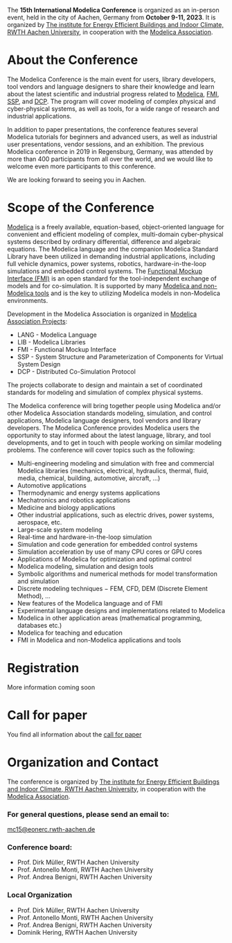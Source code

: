 The **15th International Modelica Conference** is organized as an in-person event, held in the city of Aachen, Germany from **October 9-11, 2023**. It is organized by [The institute for Energy Efficient Buildings and Indoor Climate, RWTH Aachen University](https://www.ebc.eonerc.rwth-aachen.de/cms/~dmzz/E-ON-ERC-EBC/?lidx=1), in cooperation with the [Modelica Association](https://modelica.org/association).

# About the Conference

The Modelica Conference is the main event for users, library developers, tool vendors and language designers to share their knowledge and learn about the latest scientific and industrial progress related to [Modelica](https://modelica.org/), [FMI](https://fmi-standard.org/), [SSP](https://ssp-standard.org/), and [DCP](https://dcp-standard.org/).
The program will cover modeling of complex physical and cyber-physical systems, as well as tools, for a wide range of research and industrial applications.

In addition to paper presentations, the conference features several Modelica tutorials for beginners and advanced users, as well as industrial user presentations, vendor sessions, and an exhibition.
The previous Modelica conference in 2019 in Regensburg, Germany, was attended by more than 400 participants from all over the world, and we would like to welcome even more participants to this conference.

We are looking forward to seeing you in Aachen.

# Scope of the Conference

[Modelica](https://modelica.org/) is a freely available, equation-based, object-oriented language for convenient and efficient modeling of complex, multi-domain cyber-physical systems described by ordinary differential, difference and algebraic equations. The Modelica language and the companion Modelica Standard Library have been utilized in demanding industrial applications, including full vehicle dynamics, power systems, robotics, hardware-in-the-loop simulations
and embedded control systems. The [Functional Mockup Interface (FMI)](https://www.fmi-standard.org/) is an open standard for the tool-independent exchange of models and for co-simulation. It is supported by many [Modelica and non-Modelica tools](https://modelica.org/tools) and is the key to utilizing Modelica models in non-Modelica environments.

Development in the Modelica Association is organized in [Modelica Association Projects](https://modelica.org/projects):

- LANG - Modelica Language
- LIB - Modelica Libraries
- FMI - Functional Mockup Interface
- SSP - System Structure and Parameterization of Components for Virtual System Design
- DCP - Distributed Co-Simulation Protocol

The projects collaborate to design and maintain a set of coordinated standards for modeling and simulation of complex physical systems.

The Modelica conference will bring together people using Modelica and/or other Modelica Association standards modeling, simulation, and control applications, Modelica language designers, tool vendors and library developers. The Modelica Conference provides Modelica users the opportunity to stay informed about the latest language, library, and tool developments, and to get in touch with people working on similar modeling problems. The conference will cover topics such as the following:
- Multi-engineering modeling and simulation with free and commercial Modelica libraries (mechanics, electrical, hydraulics, thermal, fluid, media, chemical, building, automotive, aircraft, ...)
- Automotive applications
- Thermodynamic and energy systems applications
- Mechatronics and robotics applications
- Medicine and biology applications
- Other industrial applications, such as electric drives, power systems, aerospace, etc.
- Large-scale system modeling
- Real-time and hardware-in-the-loop simulation
- Simulation and code generation for embedded control systems
- Simulation acceleration by use of many CPU cores or GPU cores
- Applications of Modelica for optimization and optimal control
- Modelica modeling, simulation and design tools
- Symbolic algorithms and numerical methods for model transformation and simulation
- Discrete modeling techniques − FEM, CFD, DEM (Discrete Element Method), ...
- New features of the Modelica language and of FMI
- Experimental language designs and implementations related to Modelica
- Modelica in other application areas (mathematical programming, databases etc.)
- Modelica for teaching and education
- FMI in Modelica and non-Modelica applications and tools

# Registration

More information coming soon

# Call for paper

You find all information about the [call for paper](call2023)

# Organization and Contact

The conference is organized by [The institute for Energy Efficient Buildings and Indoor Climate, RWTH Aachen University](https://www.ebc.eonerc.rwth-aachen.de/cms/~dmzz/E-ON-ERC-EBC/?lidx=1), in cooperation with the [Modelica Association](https://modelica.org/association).

### For general questions, please send an email to:
mc15@eonerc.rwth-aachen.de

### Conference board:

- Prof. Dirk Müller, RWTH Aachen University
- Prof. Antonello Monti, RWTH Aachen University
- Prof. Andrea Benigni, RWTH Aachen University

### Local Organization
- Prof. Dirk Müller, RWTH Aachen University
- Prof. Antonello Monti, RWTH Aachen University
- Prof. Andrea Benigni, RWTH Aachen University
- Dominik Hering, RWTH Aachen University

